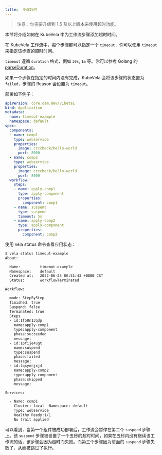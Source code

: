 ```yaml
---
title:  步骤超时
---
```


> 注意：你需要升级到 1.5 及以上版本来使用超时功能。

本节将介绍如何在 KubeVela 中为工作流步骤添加超时时间。

在 KubeVela 工作流中，每个步骤都可以指定一个 `timeout`，你可以使用 `timeout` 来指定该步骤的超时时间。

`timeout` 遵循 `duration` 格式，例如 `30s`, `1m` 等。你可以参考 Golang 的 [parseDuration](https://pkg.go.dev/time#ParseDuration)。

如果一个步骤在指定的时间内没有完成，KubeVela 会将该步骤的状态置为 `failed`，步骤的 Reason 会设置为 `timeout`。

部署如下例子：

```yaml
apiVersion: core.oam.dev/v1beta1
kind: Application
metadata:
  name: timeout-example
  namespace: default
spec:
  components:
  - name: comp1
    type: webservice
    properties:
      image: crccheck/hello-world
      port: 8000
  - name: comp2
    type: webservice
    properties:
      image: crccheck/hello-world
      port: 8000
  workflow:
    steps:
    - name: apply-comp1
      type: apply-component
      properties:
        component: comp1
    - name: suspend
      type: suspend
      timeout: 5s
    - name: apply-comp2
      type: apply-component
      properties:
        component: comp2
```

使用 vela status 命令查看应用状态：

```bash
$ vela status timeout-example
About:

  Name:      	timeout-example
  Namespace: 	default
  Created at:	2022-06-25 00:51:43 +0800 CST
  Status:    	workflowTerminated

Workflow:

  mode: StepByStep
  finished: true
  Suspend: false
  Terminated: true
  Steps
  - id:1f58n13qdp
    name:apply-comp1
    type:apply-component
    phase:succeeded
    message:
  - id:1pfije4ugt
    name:suspend
    type:suspend
    phase:failed
    message:
  - id:lqxyenjxj4
    name:apply-comp2
    type:apply-component
    phase:skipped
    message:

Services:

  - Name: comp1
    Cluster: local  Namespace: default
    Type: webservice
    Healthy Ready:1/1
    No trait applied
```

可以看到，当第一个组件被成功部署后，工作流会暂停在第二个 `suspend` 步骤上。该 `suspend` 步骤被设置了一个五秒的超时时间，如果在五秒内没有继续该工作流的话，该步骤会因为超时而失败。而第三个步骤因为前面的 `suspend` 步骤失败了，从而被跳过了执行。